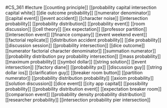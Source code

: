 #CS_361
#lecture
[[counting principle]]
[[probability capital intersection capital white]]
[[die outcome probability]]
[[numerator denominator]]
[[capital event]]
[[event accident]]
[[character noise]]
[[intersection probability]]
[[probability distribution]]
[[probability event]]
[[room discussion]]
[[cell theory]]
[[ex expectation]]
[[professor partition]]
[[intersection event]]
[[finance company]]
[[event weekend event]]
[[factorial replicate]]
[[distribution accident probability]]
[[die probability]]
[[discussion session]]
[[probability intersection]]
[[dice outcome]]
[[numerator factorial character denominator]]
[[summation numerator]]
[[probability distribution pxy probability intersection]]
[[mass probability]]
[[maximum probability]]
[[symbol dollar]]
[[string solution]]
[[event intersection]]
[[factory diane]]
[[probability px]]
[[discussion guy]]
[[string dollar ios]]
[[clarification guy]]
[[breaker room button]]
[[partition numerator]]
[[probability distribution probability]]
[[axiom probability]]
[[solution discussion]]
[[dice event]]
[[city app capital]]
[[possibility probability]]
[[probability distribution event]]
[[expectation breaker room]]
[[comparison event]]
[[probability density probability distribution]]
[[researcher probability]]
[[intersection probability pier intersection]]
